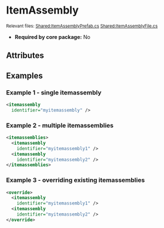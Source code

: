 # ItemAssembly

<sup>Relevant files: [Shared:ItemAssemblyPrefab.cs](https://github.com/Regalis11/Barotrauma/blob/master/Barotrauma/BarotraumaShared/SharedSource/Map/ItemAssemblyPrefab.cs) [Shared:ItemAssemblyFile.cs](https://github.com/Regalis11/Barotrauma/blob/master/Barotrauma/BarotraumaShared/SharedSource/ContentManagement/ContentFile/ItemAssemblyFile.cs)</sup>

- **Required by core package:** No

## Attributes



## Examples

### Example 1 - single itemassembly

```xml
<itemassembly
  identifier="myitemassembly" />
```

### Example 2 - multiple itemassemblies

```xml
<itemassemblies>
  <itemassembly
    identifier="myitemassembly1" />
  <itemassembly
    identifier="myitemassembly2" />
</itemassemblies>
```

### Example 3 - overriding existing itemassemblies

```xml
<override>
  <itemassembly
    identifier="myitemassembly1" />
  <itemassembly
    identifier="myitemassembly2" />
</override>
```

